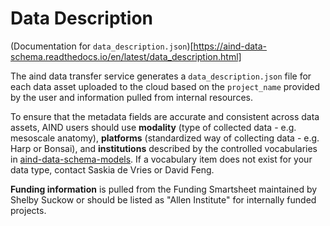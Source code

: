 # Data Description

(Documentation for `data_description.json`)[https://aind-data-schema.readthedocs.io/en/latest/data_description.html]

The aind data transfer service generates a `data_description.json` file for each data asset uploaded to the cloud based on the `project_name` provided by the user and information pulled from internal resources.

To ensure that the metadata fields are accurate and consistent across data assets, AIND users should use **modality** (type of collected data - e.g. mesoscale anatomy), **platforms** (standardized way of collecting data - e.g. Harp or Bonsai), and **institutions** described by the controlled vocabularies in [aind-data-schema-models](https://github.com/AllenNeuralDynamics/aind-data-schema-models). If a vocabulary item does not exist for your data type, contact Saskia de Vries or David Feng.

**Funding information** is pulled from the Funding Smartsheet maintained by Shelby Suckow or should be listed as "Allen Institute" for internally funded projects. 












